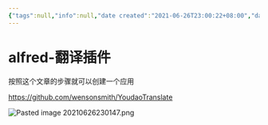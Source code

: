 ```yaml
---
{"tags":null,"info":null,"date created":"2021-06-26T23:00:22+08:00","date modified":"2024-04-18T15:31:51+08:00","dg-publish":true,"aliases":[],"permalink":"/card/alfred-翻译插件/","dgPassFrontmatter":true,"noteIcon":"2","created":"2021-06-26T23:00:22+08:00","updated":"2024-04-18T15:31:51+08:00"}
---
```



# alfred-翻译插件

按照这个文章的步骤就可以创建一个应用

https://github.com/wensonsmith/YoudaoTranslate

![Pasted image 20210626230147.png](/img/user/attachs/Pasted%20image%2020210626230147.png)
